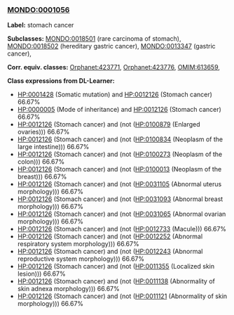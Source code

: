 
### [MONDO:0001056](http://purl.obolibrary.org/obo/MONDO_0001056)
**Label:** stomach cancer

**Subclasses:** [MONDO:0018501](http://purl.obolibrary.org/obo/MONDO_0018501) (rare carcinoma of stomach), [MONDO:0018502](http://purl.obolibrary.org/obo/MONDO_0018502) (hereditary gastric cancer), [MONDO:0013347](http://purl.obolibrary.org/obo/MONDO_0013347) (gastric cancer), 

**Corr. equiv. classes:** [Orphanet:423771](http://www.orpha.net/ORDO/Orphanet_423771), [Orphanet:423776](http://www.orpha.net/ORDO/Orphanet_423776), [OMIM:613659](http://purl.obolibrary.org/obo/OMIM_613659), 

**Class expressions from DL-Learner:**

- [HP:0001428](http://purl.obolibrary.org/obo/HP_0001428) (Somatic mutation) and [HP:0012126](http://purl.obolibrary.org/obo/HP_0012126) (Stomach cancer) 66.67%
- [HP:0000005](http://purl.obolibrary.org/obo/HP_0000005) (Mode of inheritance) and [HP:0012126](http://purl.obolibrary.org/obo/HP_0012126) (Stomach cancer) 66.67%
- [HP:0012126](http://purl.obolibrary.org/obo/HP_0012126) (Stomach cancer) and (not ([HP:0100879](http://purl.obolibrary.org/obo/HP_0100879) (Enlarged ovaries))) 66.67%
- [HP:0012126](http://purl.obolibrary.org/obo/HP_0012126) (Stomach cancer) and (not ([HP:0100834](http://purl.obolibrary.org/obo/HP_0100834) (Neoplasm of the large intestine))) 66.67%
- [HP:0012126](http://purl.obolibrary.org/obo/HP_0012126) (Stomach cancer) and (not ([HP:0100273](http://purl.obolibrary.org/obo/HP_0100273) (Neoplasm of the colon))) 66.67%
- [HP:0012126](http://purl.obolibrary.org/obo/HP_0012126) (Stomach cancer) and (not ([HP:0100013](http://purl.obolibrary.org/obo/HP_0100013) (Neoplasm of the breast))) 66.67%
- [HP:0012126](http://purl.obolibrary.org/obo/HP_0012126) (Stomach cancer) and (not ([HP:0031105](http://purl.obolibrary.org/obo/HP_0031105) (Abnormal uterus morphology))) 66.67%
- [HP:0012126](http://purl.obolibrary.org/obo/HP_0012126) (Stomach cancer) and (not ([HP:0031093](http://purl.obolibrary.org/obo/HP_0031093) (Abnormal breast morphology))) 66.67%
- [HP:0012126](http://purl.obolibrary.org/obo/HP_0012126) (Stomach cancer) and (not ([HP:0031065](http://purl.obolibrary.org/obo/HP_0031065) (Abnormal ovarian morphology))) 66.67%
- [HP:0012126](http://purl.obolibrary.org/obo/HP_0012126) (Stomach cancer) and (not ([HP:0012733](http://purl.obolibrary.org/obo/HP_0012733) (Macule))) 66.67%
- [HP:0012126](http://purl.obolibrary.org/obo/HP_0012126) (Stomach cancer) and (not ([HP:0012252](http://purl.obolibrary.org/obo/HP_0012252) (Abnormal respiratory system morphology))) 66.67%
- [HP:0012126](http://purl.obolibrary.org/obo/HP_0012126) (Stomach cancer) and (not ([HP:0012243](http://purl.obolibrary.org/obo/HP_0012243) (Abnormal reproductive system morphology))) 66.67%
- [HP:0012126](http://purl.obolibrary.org/obo/HP_0012126) (Stomach cancer) and (not ([HP:0011355](http://purl.obolibrary.org/obo/HP_0011355) (Localized skin lesion))) 66.67%
- [HP:0012126](http://purl.obolibrary.org/obo/HP_0012126) (Stomach cancer) and (not ([HP:0011138](http://purl.obolibrary.org/obo/HP_0011138) (Abnormality of skin adnexa morphology))) 66.67%
- [HP:0012126](http://purl.obolibrary.org/obo/HP_0012126) (Stomach cancer) and (not ([HP:0011121](http://purl.obolibrary.org/obo/HP_0011121) (Abnormality of skin morphology))) 66.67%


